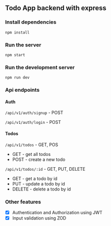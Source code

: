 ## Todo App backend with express

### Install dependencies

`npm install`

### Run the server

`npm start`

### Run the development server

`npm run dev`

### Api endpoints

#### Auth

`/api/v1/auth/signup` - POST

`/api/v1/auth/login` - POST

#### Todos

`/api/v1/todos` - GET, POS

- GET - get all todos
- POST - create a new todo

`/api/v1/todos/:id` - GET, PUT, DELETE

- GET - get a todo by id
- PUT - update a todo by id
- DELETE - delete a todo by id

### Other features

- [x] Authentication and Authorization using JWT
- [x] Input validation using ZOD
